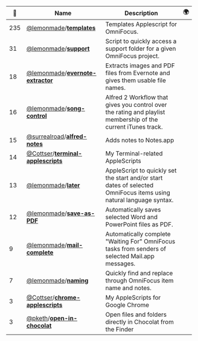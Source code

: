 |:star2: | Name | Description | 🌍|
|---|---|---|---|
|235|[@lemonmade](https://github.com/lemonmade)/[**templates**](https://github.com/lemonmade/templates)|Templates Applescript for OmniFocus.||
|31|[@lemonmade](https://github.com/lemonmade)/[**support**](https://github.com/lemonmade/support)|Script to quickly access a support folder for a given OmniFocus project.||
|18|[@lemonmade](https://github.com/lemonmade)/[**evernote-extractor**](https://github.com/lemonmade/evernote-extractor)|Extracts images and PDF files from Evernote and gives them usable file names.||
|16|[@lemonmade](https://github.com/lemonmade)/[**song-control**](https://github.com/lemonmade/song-control)|Alfred 2 Workflow that gives you control over the rating and playlist membership of the current iTunes track.||
|15|[@surrealroad](https://github.com/surrealroad)/[**alfred-notes**](https://github.com/surrealroad/alfred-notes)|Adds notes to Notes.app||
|14|[@Cottser](https://github.com/Cottser)/[**terminal-applescripts**](https://github.com/Cottser/terminal-applescripts)|My Terminal-related AppleScripts||
|13|[@lemonmade](https://github.com/lemonmade)/[**later**](https://github.com/lemonmade/later)|AppleScript to quickly set the start and/or start dates of selected OmniFocus items using natural language syntax.||
|12|[@lemonmade](https://github.com/lemonmade)/[**save-as-PDF**](https://github.com/lemonmade/save-as-PDF)|Automatically saves selected Word and PowerPoint files as PDF.||
|9|[@lemonmade](https://github.com/lemonmade)/[**mail-complete**](https://github.com/lemonmade/mail-complete)|Automatically complete "Waiting For" OmniFocus tasks from senders of selected Mail.app messages.||
|7|[@lemonmade](https://github.com/lemonmade)/[**naming**](https://github.com/lemonmade/naming)|Quickly find and replace through OmniFocus item name and notes.||
|3|[@Cottser](https://github.com/Cottser)/[**chrome-applescripts**](https://github.com/Cottser/chrome-applescripts)|My AppleScripts for Google Chrome||
|3|[@pketh](https://github.com/pketh)/[**open-in-chocolat**](https://github.com/pketh/open-in-chocolat)|Open files and folders directly in Chocolat from the Finder||

